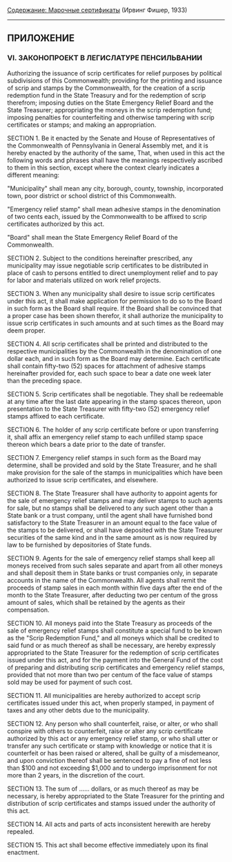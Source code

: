 [Содержание: Марочные сертификаты](index.md) (Ирвинг Фишер, 1933)

------

ПРИЛОЖЕНИЕ
----------
### VI. ЗАКОНОПРОЕКТ В ЛЕГИСЛАТУРЕ ПЕНСИЛЬВАНИИ
Authorizing the issuance of scrip certificates for relief purposes by
political subdivisions of this Commonwealth; providing for the printing
and issuance of scrip and stamps by the Commonwealth, for the creation
of a scrip redemption fund in the State Treasury and for the redemption
of scrip therefrom; imposing duties on the State Emergency Relief Board
and the State Treasurer; appropriating the moneys in the scrip redemption
fund; imposing penalties for counterfeiting and otherwise tampering with
scrip certificates or stamps; and making an appropriation.

SECTION 1. Be it enacted by the Senate and House of Representatives
of the Commonwealth of Pennsylvania in General Assembly met, and it is
hereby enacted by the authority of the same, That, when used in this act
the following words and phrases shall have the meanings respectively ascribed
to them in this section, except where the context clearly indicates a different
meaning:

"Municipality" shall mean any city, borough, county, township, incorporated
town, poor district or school district of this Commonwealth.

"Emergency relief stamp" shall mean adhesive stamps in the denomination
of two cents each, issued by the Commonwealth to be affixed to scrip certificates
authorized by this act.

"Board" shall mean the State Emergency Relief Board of the Commonwealth.

SECTION 2. Subject to the conditions hereinafter prescribed, any municipality
may issue negotiable scrip certificates to be distributed in place of cash
to persons entitled to direct unemployment relief and to pay for labor
and materials utilized on work relief projects.

SECTION 3. When any municipality shall desire to issue scrip certificates
under this act, it shall make application for permission to do so to the
Board in such form as the Board shall require. If the Board shall be convinced
that a proper case has been shown therefor, it shall authorize the municipality
to issue scrip certificates in such amounts and at such times as the Board
may deem proper.

SECTION 4. All scrip certificates shall be printed and distributed to
the respective municipalities by the Commonwealth in the denomination of
one dollar each, and in such form as the Board may determine. Each certificate
shall contain fifty-two (52) spaces for attachment of adhesive stamps hereinafter
provided for, each such space to bear a date one week later than the preceding
space.

SECTION 5. Scrip certificates shall be negotiable. They shall be redeemable
at any time after the last date appearing in the stamp spaces thereon,
upon presentation to the State Treasurer with fifty-two (52) emergency
relief stamps affixed to each certificate.

SECTION 6. The holder of any scrip certificate before or upon transferring
it, shall affix an emergency relief stamp to each unfilled stamp space
thereon which bears a date prior to the date of transfer.

SECTION 7. Emergency relief stamps in such form as the Board may determine,
shall be provided and sold by the State Treasurer, and he shall make provision
for the sale of the stamps in municipalities which have been authorized
to issue scrip certificates, and elsewhere.

SECTION 8. The State Treasurer shall have authority to appoint agents
for the sale of emergency relief stamps and may deliver stamps to such
agents for sale, but no stamps shall be delivered to any such agent other
than a State bank or a trust company, until the agent shall have furnished
bond satisfactory to the State Treasurer in an amount equal to the face
value of the stamps to be delivered, or shall have deposited with the State
Treasurer securities of the same kind and in the same amount as is now
required by law to be furnished by depositories of State funds.

SECTION 9. Agents for the sale of emergency relief stamps shall keep
all moneys received from such sales separate and apart from all other moneys
and shall deposit them in State banks or trust companies only, in separate
accounts in the name of the Commonwealth. All agents shall remit the proceeds
of stamp sales in each month within five days after the end of the month
to the State Treasurer, after deducting two per centum of the gross amount
of sales, which shall be retained by the agents as their compensation.

SECTION 10. All moneys paid into the State Treasury as proceeds of the
sale of emergency relief stamps shall constitute a special fund to be known
as the "Scrip Redemption Fund," and all moneys which shall be credited
to said fund or as much thereof as shall be necessary, are hereby expressly
appropriated to the State Treasurer for the redemption of scrip certificates
issued under this act, and for the payment into the General Fund of the
cost of preparing and distributing scrip certificates and emergency relief
stamps, provided that not more than two per centum of the face value of
stamps sold may be used for payment of such cost.

SECTION 11. All municipalities are hereby authorized to accept scrip
certificates issued under this act, when properly stamped, in payment of
taxes and any other debts due to the municipality.

SECTION 12. Any person who shall counterfeit, raise, or alter, or who
shall conspire with others to counterfeit, raise or alter any scrip certificate
authorized by this act or any emergency relief stamp, or who shall utter
or transfer any such certificate or stamp with knowledge or notice that
it is counterfeit or has been raised or altered, shall be guilty of a misdemeanor,
and upon conviction thereof shall be sentenced to pay a fine of not less
than $100 and not exceeding $1,000 and to undergo imprisonment for not
more than 2 years, in the discretion of the court.

SECTION 13. The sum of ...... dollars, or as much thereof as may be
necessary, is hereby appropriated to the State Treasurer for the printing
and distribution of scrip certificates and stamps issued under the authority
of this act.

SECTION 14. All acts and parts of acts inconsistent herewith are hereby
repealed.

SECTION 15. This act shall become effective immediately upon its final
enactment.
